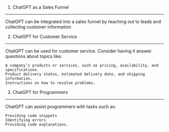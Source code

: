 1. ChatGPT as a Sales Funnel

---

ChatGPT can be integrated into a sales funnel by reaching out to leads and collecting customer information

2. ChatGPT for Customer Service

---

ChatGPT can be used for customer service. Consider having it answer questions about topics like:

    A company’s products or services, such as pricing, availability, and specifications.
    Product delivery status, estimated delivery date, and shipping information.
    Instructions on how to resolve problems.

3. ChatGPT for Programmers

---

ChatGPT can assist programmers with tasks such as:

    Providing code snippets
    Identifying errors
    Providing code explanations.
